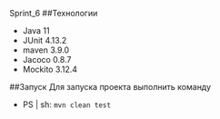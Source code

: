 Sprint_6
##Технологии
* Java 11
* JUnit 4.13.2
* maven 3.9.0
* Jacoco 0.8.7
* Mockito 3.12.4

##Запуск
Для запуска проекта выполнить команду

- PS | sh: `mvn clean test`
